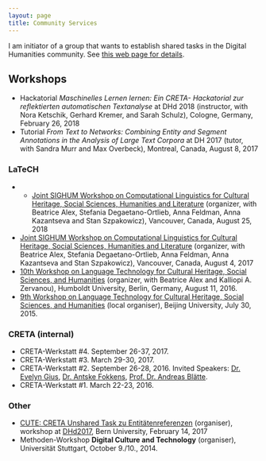 ```yaml
---
layout: page
title: Community Services
---
```


I am initiator of a group that wants to establish shared tasks in the Digital Humanities community. See [this web page for details](https://sharedtasksinthedh.github.io).

## Workshops

- Hackatorial *Maschinelles Lernen lernen: Ein CRETA- Hackatorial zur reflektierten automatischen Textanalyse* at DHd 2018 (instructor, with Nora Ketschik, Gerhard Kremer, and Sarah Schulz), Cologne, Germany, February 26, 2018
- Tutorial *From Text to Networks: Combining Entity and Segment Annotations in the Analysis of Large Text Corpora* at DH 2017 (tutor, with Sandra Murr and Max Overbeck), Montreal, Canada, August 8, 2017

### LaTeCH

- - [Joint SIGHUM Workshop on Computational Linguistics for Cultural Heritage, Social Sciences, Humanities and Literature](https://sighum.wordpress.com/events/latech-clfl-2018/) (organizer, with Beatrice Alex, Stefania Degaetano-Ortlieb, Anna Feldman, Anna Kazantseva and Stan Szpakowicz), Vancouver, Canada, August 25, 2018
- [Joint SIGHUM Workshop on Computational Linguistics for Cultural Heritage, Social Sciences, Humanities and Literature](https://sighum.wordpress.com/events/latech-clfl-2017/) (organizer, with Beatrice Alex, Stefania Degaetano-Ortlieb, Anna Feldman, Anna Kazantseva and Stan Szpakowicz), Vancouver, Canada, August 4, 2017
- [10th Workshop on Language Technology for Cultural Heritage, Social Sciences, and Humanities](https://sighum.wordpress.com/events/latech-2016/) (organizer, with Beatrice Alex and Kalliopi A. Zervanou), Humboldt University, Berlin, Germany, August 11, 2016.
- [9th Workshop on Language Technology for Cultural Heritage, Social Sciences, and Humanities](https://sighum.wordpress.com/events/latech-2015/) (local organiser), Beijing University, July 30, 2015.


### CRETA (internal)

- CRETA-Werkstatt #4. September 26-37, 2017.
- CRETA-Werkstatt #3. March 29-30, 2017.
- CRETA-Werkstatt #2. September 26-28, 2016. Invited Speakers: [Dr. Evelyn Gius](https://www.slm.uni-hamburg.de/germanistik/personen/gius.html), [Dr. Antske Fokkens](http://wordpress.let.vupr.nl/antske/), [Prof. Dr. Andreas Blätte](https://www.uni-due.de/politik/blaette.php).
- CRETA-Werkstatt #1. March 22-23, 2016.

### Other

- [CUTE: CRETA Unshared Task zu Entitätenreferenzen](http://www.creta.uni-stuttgart.de/index.php/en/cute/) (organiser), workshop at [DHd2017](http://www.dhd2017.ch), Bern University, February 14, 2017
- Methoden-Workshop **Digital Culture and Technology** (organiser), Universität Stuttgart, October 9./10., 2014.
